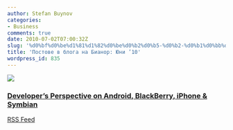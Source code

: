 ```yaml
---
author: Stefan Buynov
categories:
- Business
comments: true
date: 2010-07-02T07:00:32Z
slug: '%d0%bf%d0%be%d1%81%d1%82%d0%be%d0%b2%d0%b5-%d0%b2-%d0%b1%d0%bb%d0%be%d0%b3%d0%b0-%d0%bd%d0%b0-%d0%b1%d0%b8%d0%b0%d0%bd%d0%be%d1%80-%d1%8e%d0%bd%d0%b8-10'
title: 'Постове в блога на Бианор: Юни ’10'
wordpress_id: 835
---
```


![](http://www.bianor.com/blog/wp-content/uploads/2010/06/mobile_app_development.jpg)

### [Developer’s Perspective on Android, BlackBerry, iPhone & Symbian](http://www.bianor.com/blog/developers-perspective-on-android-blackberry-iphone-symbian/)


[RSS Feed](http://www.bianor.com/blog/author/stefanbuynov/feed/)
